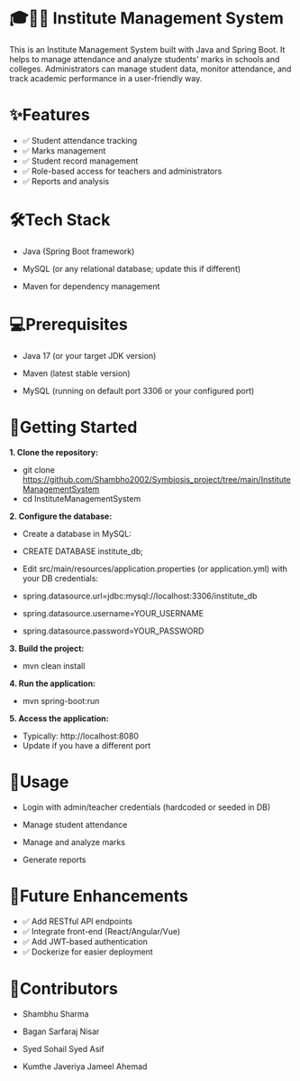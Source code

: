 
# 🎓🏫📝 Institute Management System

This is an Institute Management System built with Java and Spring Boot. It helps to manage attendance and analyze students’ marks in schools and colleges. Administrators can manage student data, monitor attendance, and track academic performance in a user-friendly way.

# ✨Features
- ✅ Student attendance tracking
- ✅ Marks management
- ✅ Student record management
- ✅ Role-based access for teachers and administrators
- ✅ Reports and analysis

# 🛠️Tech Stack
- Java (Spring Boot framework)

- MySQL (or any relational database; update this if different)

- Maven for dependency management

# 💻Prerequisites
- Java 17 (or your target JDK version)

- Maven (latest stable version)

- MySQL (running on default port 3306 or your configured port)

# 🚀Getting Started
**1. Clone the repository:**

 - git clone https://github.com/Shambho2002/Symbiosis_project/tree/main/InstituteManagementSystem
 - cd InstituteManagementSystem

**2. Configure the database:**

 - Create a database in MySQL:
 - CREATE DATABASE institute_db;
 - Edit src/main/resources/application.properties (or application.yml) with your DB credentials:

 - spring.datasource.url=jdbc:mysql://localhost:3306/institute_db
 - spring.datasource.username=YOUR_USERNAME
 - spring.datasource.password=YOUR_PASSWORD

**3. Build the project:**

 - mvn clean install

**4. Run the application:**
 - mvn spring-boot:run

**5. Access the application:**

 - Typically: http://localhost:8080
 - Update if you have a different port

# 📌Usage
- Login with admin/teacher credentials (hardcoded or seeded in DB)

- Manage student attendance

- Manage and analyze marks

- Generate reports

# 🔮Future Enhancements
- ✅ Add RESTful API endpoints
- ✅ Integrate front-end (React/Angular/Vue)
- ✅ Add JWT-based authentication
- ✅ Dockerize for easier deployment

# 🤝Contributors
- Shambhu Sharma

- Bagan Sarfaraj Nisar

- Syed Sohail Syed Asif

- Kumthe Javeriya Jameel Ahemad
